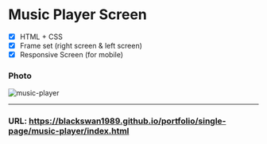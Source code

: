 # Music Player Screen

- [x] HTML + CSS
- [x] Frame set (right screen & left screen)
- [x] Responsive Screen (for mobile)

### Photo

![music-player](https://user-images.githubusercontent.com/67410919/98777719-97496100-2434-11eb-8eee-3c2fca38ea5c.png)

---

### URL: https://blackswan1989.github.io/portfolio/single-page/music-player/index.html

